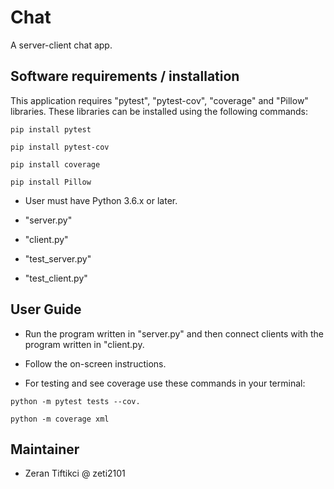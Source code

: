 # Chat

A server-client chat app.

## Software requirements / installation

This application requires "pytest", "pytest-cov", "coverage" and "Pillow" libraries. These libraries can be installed using the following commands:

```
pip install pytest
```
```
pip install pytest-cov
```
```
pip install coverage
```
```
pip install Pillow
```
* User must have Python 3.6.x or later.

* "server.py"

* "client.py"

* "test_server.py"
  
* "test_client.py"

## User Guide
* Run the program written in "server.py" and then connect clients with the program written in "client.py.

* Follow the on-screen instructions.

* For testing and see coverage use these commands in your terminal:
```
python -m pytest tests --cov.
```
```
python -m coverage xml
```

## Maintainer
* Zeran Tiftikci @ zeti2101
